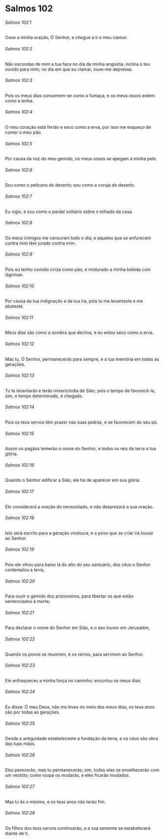 # Salmos 102

###### Salmos 102:1

Ouve a minha oração, Ó Senhor, e chegue a ti o meu clamor.

###### Salmos 102:2

Não escondas de mim a tua face no dia da minha angústia, inclina o teu ouvido para mim; no dia em que eu clamar, ouve-me depressa.

###### Salmos 102:3

Pois os meus dias consomem-se como a fumaça, e os meus ossos ardem como a lenha.

###### Salmos 102:4

O meu coração está ferido e seco como a erva, por isso me esqueço de comer o meu pão.

###### Salmos 102:5

Por causa da voz do meu gemido, os meus ossos se apegam à minha pele.

###### Salmos 102:6

Sou como o pelicano do deserto; sou como a coruja do deserto.

###### Salmos 102:7

Eu vigio, e sou como o pardal solitário sobre o telhado da casa.

###### Salmos 102:8

Os meus inimigos me censuram todo o dia; e aqueles que se enfurecem contra mim têm jurado contra mim.

###### Salmos 102:9

Pois eu tenho comido cinza como pão, e misturado a minha bebida com lágrimas.

###### Salmos 102:10

Por causa da tua indignação e da tua ira, pois tu me levantaste e me abateste.

###### Salmos 102:11

Meus dias são como a sombra que declina, e eu estou seco como a erva.

###### Salmos 102:12

Mas tu, Ó Senhor, permanecerás para sempre, e a tua memória em todas as gerações.

###### Salmos 102:13

Tu te levantarás e terás misericórdia de Sião; pois o tempo de favorecê-la, sim, o tempo determinado, é chegado.

###### Salmos 102:14

Pois os teus servos têm prazer nas suas pedras, e se favorecem do seu pó.

###### Salmos 102:15

Assim os pagãos temerão o nome do Senhor, e todos os reis da terra a tua glória.

###### Salmos 102:16

Quando o Senhor edificar a Sião, ele há de aparecer em sua glória.

###### Salmos 102:17

Ele considerará a oração do necessitado, e não desprezará a sua oração.

###### Salmos 102:18

Isto será escrito para a geração vindoura; e o povo que se criar irá louvar ao Senhor.

###### Salmos 102:19

Pois ele olhou para baixo lá do alto do seu santuário, dos céus o Senhor contemplou a terra,

###### Salmos 102:20

Para ouvir o gemido dos prisioneiros, para libertar os que estão sentenciados à morte;

###### Salmos 102:21

Para declarar o nome do Senhor em Sião, e o seu louvor em Jerusalém,

###### Salmos 102:22

Quando os povos se reunirem, e os reinos, para servirem ao Senhor.

###### Salmos 102:23

Ele enfraqueceu a minha força no caminho; encurtou os meus dias.

###### Salmos 102:24

Eu disse: Ó meu Deus, não me leves no meio dos meus dias, os teus anos são por todas as gerações.

###### Salmos 102:25

Desde a antiguidade estabeleceste a fundação da terra, e os céus são obra das tuas mãos.

###### Salmos 102:26

Eles perecerão, mas tu permanecerás; sim, todos eles se envelhecerão com um vestido; como roupa os mudarás, e eles ficarão mudados.

###### Salmos 102:27

Mas tu és o mesmo, e os teus anos não terão fim.

###### Salmos 102:28

Os filhos dos teus servos continuarão, e a sua semente se estabelecerá diante de ti.

